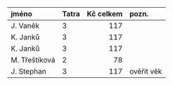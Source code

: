 | jméno | Tatra | Kč celkem | pozn. |
| :--- | :--- | ---: | :---|
| J. Vaněk | 3 | 117 | |
| K. Janků | 3 | 117 | |
| K. Janků | 3 | 117 | |
| M. Třeštíková | 2 | 78 | |
| J. Stephan | 3 | 117 | ověřit věk |
